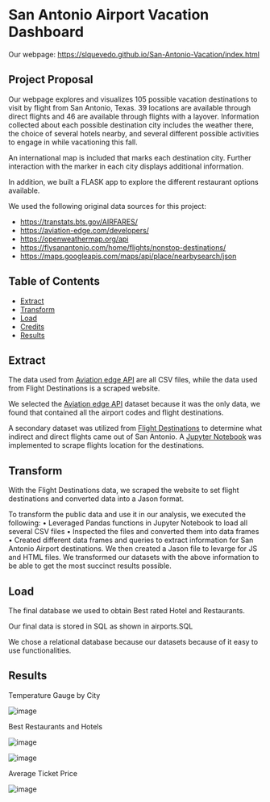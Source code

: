 # San Antonio Airport Vacation Dashboard

Our webpage: 
https://slquevedo.github.io/San-Antonio-Vacation/index.html

## Project Proposal

Our webpage explores and visualizes 105 possible vacation destinations to visit by flight from San Antonio, Texas. 39 locations are available through direct flights and 46 are available through flights with a layover. Information collected about each possible destination city includes the weather there, the choice of several hotels nearby, and several different possible activities to engage in while vacationing this fall.

An international map is included that marks each destination city. Further interaction with the marker in each city displays additional information.

In addition, we built a FLASK app to explore the different restaurant options available. 
 
We used the following original data sources for this project: 

- https://transtats.bts.gov/AIRFARES/
- https://aviation-edge.com/developers/
- https://openweathermap.org/api
- https://flysanantonio.com/home/flights/nonstop-destinations/
- https://maps.googleapis.com/maps/api/place/nearbysearch/json

## Table of Contents

- [Extract](#extract)
- [Transform](#transform)
- [Load](#load)
- [Credits](#credits)
- [Results](#results)



## Extract

The data used from [Aviation edge API]( https://aviation-edge.com/developers/) are all CSV files, while the data used from Flight Destinations is a scraped website.

We selected the [Aviation edge API]( https://aviation-edge.com/developers/) dataset because it was the only data, we found that contained all the airport codes and flight destinations. 

A secondary dataset was utilized from [Flight Destinations](https://flysanantonio.com/home/flights/nonstop-destinations/) to determine what indirect and direct flights came out of San Antonio. A [Jupyter Notebook](https://github.com/SLQuevedo/project-3/blob/main/data/airports.ipynb) was implemented to scrape flights location for the destinations. 

## Transform

With the Flight Destinations data, we scraped the website to set flight destinations and converted data into a Jason format.  

To transform the public data and use it in our analysis, we executed the following:
•	Leveraged Pandas functions in Jupyter Notebook to load all several CSV files
•	Inspected the files and converted them into data frames
•	Created different data frames and queries to extract information for San Antonio Airport destinations. We then created a Jason file to levarge for JS and HTML files. 
We transformed our datasets with the above information to be able to get the most succinct results possible. 

## Load
The final database we used to obtain Best rated Hotel and Restaurants. 

Our final data is stored in SQL as shown in airports.SQL

We chose a relational database because our datasets because of it easy to use functionalities. 

## Results
Temperature Gauge by City

 ![image](https://user-images.githubusercontent.com/107385310/196066896-b45e004a-a52b-432c-be19-bd523c57919a.png)

Best Restaurants and Hotels

 ![image](https://user-images.githubusercontent.com/107385310/196066911-7a6d110e-3d60-42e7-a19e-305a8e685706.png)
 
 
![image](https://user-images.githubusercontent.com/107385310/196066927-786688a7-e5c5-4355-ac5e-6ded269727a7.png)

 Average Ticket Price  

![image](https://user-images.githubusercontent.com/107385310/196066950-e3a950c6-6638-4f3b-9c84-2875aa04caab.png)
